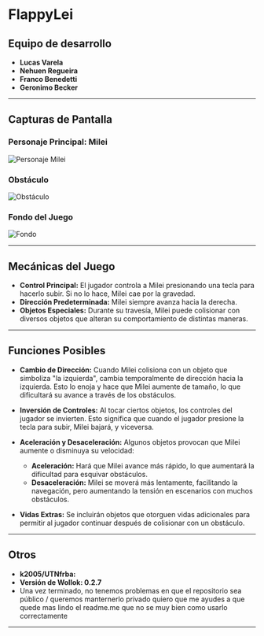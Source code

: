 # **FlappyLei**

## **Equipo de desarrollo**

- **Lucas Varela**
- **Nehuen Regueira**
- **Franco Benedetti**
- **Geronimo Becker**

---

## **Capturas de Pantalla**

### **Personaje Principal: Milei**
![Personaje Milei](https://github.com/user-attachments/assets/42f61df2-ee35-4a1d-ae9c-06b6afdeea29)

### **Obstáculo**
![Obstáculo](https://github.com/user-attachments/assets/d002dacb-ae8a-4cf1-bf68-0fe095c14813)

### **Fondo del Juego**
![Fondo](https://github.com/user-attachments/assets/eb500857-81db-46d8-90e6-50cf5d761e37)

---

## **Mecánicas del Juego**

- **Control Principal:** El jugador controla a Milei presionando una tecla para hacerlo subir. Si no lo hace, Milei cae por la gravedad.
- **Dirección Predeterminada:** Milei siempre avanza hacia la derecha.
- **Objetos Especiales:** Durante su travesía, Milei puede colisionar con diversos objetos que alteran su comportamiento de distintas maneras.

---

## **Funciones Posibles**

- **Cambio de Dirección:** Cuando Milei colisiona con un objeto que simboliza "la izquierda", cambia temporalmente de dirección hacia la izquierda. Esto lo enoja y hace que Milei aumente de tamaño, lo que dificultará su avance a través de los obstáculos.

- **Inversión de Controles:** Al tocar ciertos objetos, los controles del jugador se invierten. Esto significa que cuando el jugador presione la tecla para subir, Milei bajará, y viceversa.

- **Aceleración y Desaceleración:** Algunos objetos provocan que Milei aumente o disminuya su velocidad:
  - **Aceleración:** Hará que Milei avance más rápido, lo que aumentará la dificultad para esquivar obstáculos.
  - **Desaceleración:** Milei se moverá más lentamente, facilitando la navegación, pero aumentando la tensión en escenarios con muchos obstáculos.

- **Vidas Extras:** Se incluirán objetos que otorguen vidas adicionales para permitir al jugador continuar después de colisionar con un obstáculo.

---

## **Otros**

- **k2005/UTNfrba:**
- **Versión de Wollok: 0.2.7**
- Una vez terminado, no tenemos problemas en que el repositorio sea público / queremos manternerlo privado quiero que me ayudes a que quede mas lindo el readme.me que no se muy bien como usarlo correctamente

---

